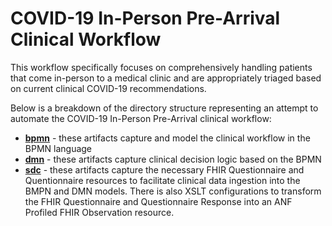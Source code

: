 # COVID-19 In-Person Pre-Arrival Clinical Workflow

This workflow specifically focuses on comprehensively handling patients that come in-person to a medical clinic and are appropriately triaged based on current clinical COVID-19 recommendations.

Below is a breakdown of the directory structure representing an attempt to automate the COVID-19 In-Person Pre-Arrival clinical workflow:

+ [**bpmn**](https://github.com/logicahealth/Solor-BPM/tree/master/In-Person%20Pre-Arrival/bpmn) - these artifacts capture and model the clinical workflow in the BPMN language 
+ [**dmn**](https://github.com/logicahealth/Solor-BPM/tree/master/In-Person%20Pre-Arrival/dmn) - these artifacts capture clinical decision logic based on the BPMN
+ [**sdc**](https://github.com/logicahealth/Solor-BPM/tree/master/In-Person%20Pre-Arrival/sdc) - these artifacts capture the necessary FHIR Questionnaire and Quentionnaire resources to facilitate clinical data ingestion into the BMPN and DMN models. There is also XSLT configurations to transform the FHIR Questionnaire and Questionnaire Response into an ANF Profiled FHIR Observation resource. 